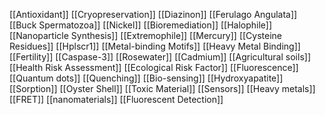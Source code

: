 [[Antioxidant]]
[[Cryopreservation]]
[[Diazinon]]
[[Ferulago Angulata]]
[[Buck Spermatozoa]]
[[Nickel]]
[[Bioremediation]]
[[Halophile]]
[[Nanoparticle Synthesis]]
[[Extremophile]]
[[Mercury]]
[[Cysteine Residues]]
[[Hplscr1]]
[[Metal-binding Motifs]]
[[Heavy Metal Binding]]
[[Fertility]]
[[Caspase-3]]
[[Rosewater]]
[[Cadmium]]
[[Agricultural soils]]
[[Health Risk Assessment]]
[[Ecological Risk Factor]]
[[Fluorescence]]
[[Quantum dots]]
[[Quenching]]
[[Bio-sensing]]
[[Hydroxyapatite]]
[[Sorption]]
[[Oyster Shell]]
[[Toxic Material]]
[[Sensors]]
[[Heavy metals]]
[[FRET]]
[[nanomaterials]]
[[Fluorescent Detection]]
